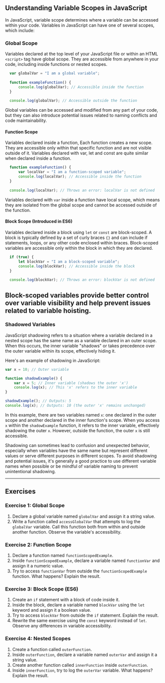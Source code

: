 ## Understanding Variable Scopes in JavaScript

In JavaScript, variable scope determines where a variable can be accessed within your code. Variables in JavaScript can have one of several scopes, which include:

### Global Scope
  Variables declared at the top level of your JavaScript file or within an HTML `<script>` tag have global scope. 
  They are accessible from anywhere in your code, including inside functions or nested scopes.

  
  ```javascript
    var globalVar = "I am a global variable";
    
    function exampleFunction() {
        console.log(globalVar); // Accessible inside the function
    }
    
    console.log(globalVar); // Accessible outside the function
  ```
  
  Global variables can be accessed and modified from any part of your code, but they can also introduce potential issues related to naming conflicts and code maintainability.

#### Function Scope
  Variables declared inside a function, Each function creates a new scope. 
  They are accessible only within that specific function and are not visible outside of it.
  Variables declared with var, let and const are quite similar when declared inside a function.

  ```javascript
    function exampleFunction() {
        var localVar = "I am a function-scoped variable";
        console.log(localVar); // Accessible inside the function
    }
    
    console.log(localVar); // Throws an error: localVar is not defined
  ```
  
  Variables declared with `var` inside a function have local scope, which means they are isolated from the global scope and cannot be accessed outside of the function.

#### Block Scope (Introduced in ES6)
  Variables declared inside a block using `let` or `const` are block-scoped.
  A block is typically defined by a set of curly braces `{}` and can include if statements, loops, or any other code enclosed within braces.
  Block-scoped variables are accessible only within the block in which they are declared.

    
  ```javascript
    if (true) {
        let blockVar = "I am a block-scoped variable";
        console.log(blockVar); // Accessible inside the block
    }
    
    console.log(blockVar); // Throws an error: blockVar is not defined
  ```
  
  Block-scoped variables provide better control over variable visibility and help prevent issues related to variable hoisting.
----------------------------------------
### Shadowed Variables

JavaScript shadowing refers to a situation where a variable declared in a nested scope has the same name as a variable declared in an outer scope.
When this occurs, the inner variable "shadows" or takes precedence over the outer variable within its scope, effectively hiding it.

Here's an example of shadowing in JavaScript:

```javascript
var x = 10; // Outer variable

function shadowExample() {
    var x = 5; // Inner variable (shadows the outer 'x')
    console.log(x); // This 'x' refers to the inner variable
}

shadowExample(); // Outputs: 5
console.log(x); // Outputs: 10 (the outer 'x' remains unchanged)
```

In this example, there are two variables named `x`: one declared in the outer scope and another declared in the inner function's scope. When you access `x` within the `shadowExample` function, it refers to the inner variable, effectively shadowing the outer `x`. However, outside the function, the outer `x` is still accessible.

Shadowing can sometimes lead to confusion and unexpected behavior, especially when variables have the same name but represent different values or serve different purposes in different scopes. To avoid shadowing and potential issues, it's generally a good practice to use different variable names when possible or be mindful of variable naming to prevent unintentional shadowing.

----------------------------------------

## Exercises

### Exercise 1: Global Scope

1. Declare a global variable named `globalVar` and assign it a string value.
2. Write a function called `accessGlobalVar` that attempts to log the `globalVar` variable. Call this function both from within and outside another function. Observe the variable's accessibility.

### Exercise 2: Function Scope

1. Declare a function named `functionScopedExample`.
2. Inside `functionScopedExample`, declare a variable named `functionVar` and assign it a numeric value.
3. Try to access `functionVar` from outside the `functionScopedExample` function. What happens? Explain the result.

### Exercise 3: Block Scope (ES6)

1. Create an `if` statement with a block of code inside it.
2. Inside the block, declare a variable named `blockVar` using the `let` keyword and assign it a boolean value.
3. Try to access `blockVar` from outside the `if` statement. Explain the result.
4. Rewrite the same exercise using the `const` keyword instead of `let`. Observe any differences in variable accessibility.

### Exercise 4: Nested Scopes

1. Create a function called `outerFunction`.
2. Inside `outerFunction`, declare a variable named `outerVar` and assign it a string value.
3. Create another function called `innerFunction` inside `outerFunction`.
4. Inside `innerFunction`, try to log the `outerVar` variable. What happens? Explain the result.
